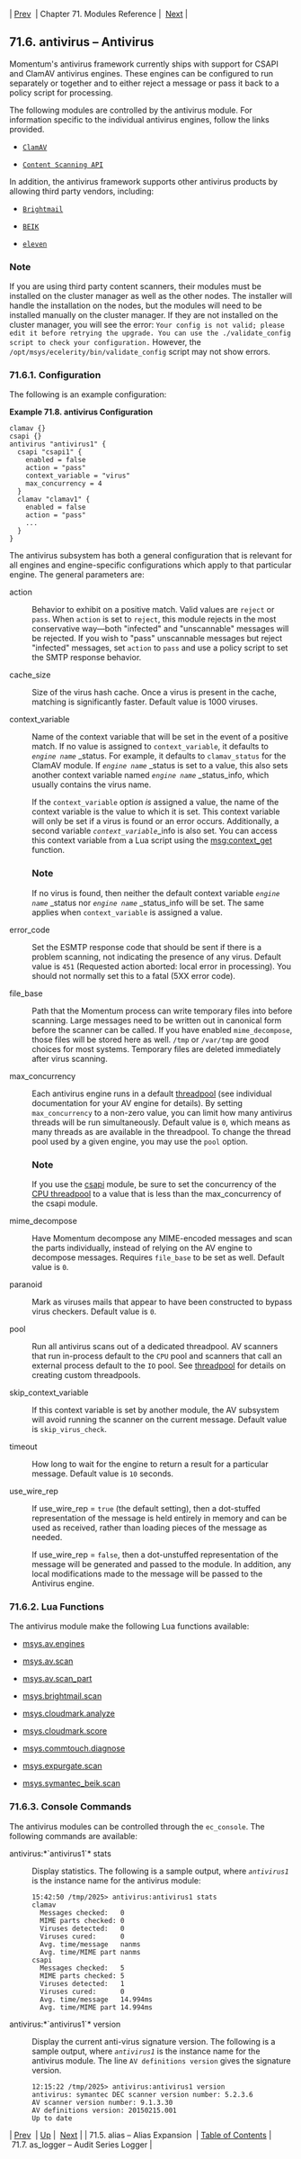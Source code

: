 | [Prev](modules.alias)  | Chapter 71. Modules Reference |  [Next](modules.as_logger) |

## 71.6. antivirus – Antivirus

<a class="indexterm" name="idp19698880"></a>

Momentum's antivirus framework currently ships with support for CSAPI and ClamAV antivirus engines. These engines can be configured to run separately or together and to either reject a message or pass it back to a policy script for processing.

The following modules are controlled by the antivirus module. For information specific to the individual antivirus engines, follow the links provided.

*   [`ClamAV`](modules.clamav "71.17. clamav – ClamAV")

*   [`Content Scanning API`](modules.csapi "71.23. csapi – Symantec CSAPI Antivirus Support")

In addition, the antivirus framework supports other antivirus products by allowing third party vendors, including:

*   [`Brightmail`](modules.brightmail "71.14. brightmail – Symantec Brightmail™ Content Scanning Support")

*   [`BEIK`](modules.beik "71.10. beik – Symantec Brightmail™ Engine Integration Kit")

*   [`eleven`](modules.eleven "71.31. eleven – Eleven eXpurgate Content Scanning")

### Note

If you are using third party content scanners, their modules must be installed on the cluster manager as well as the other nodes. The installer will handle the installation on the nodes, but the modules will need to be installed manually on the cluster manager. If they are not installed on the cluster manager, you will see the error: `Your config is not valid; please edit it before retrying the upgrade. You can use the ./validate_config script to check your configuration.` However, the `/opt/msys/ecelerity/bin/validate_config` script may not show errors.

### 71.6.1. Configuration

The following is an example configuration:

<a name="example.antivirus.3"></a>

**Example 71.8. antivirus Configuration**

```
clamav {}
csapi {}
antivirus "antivirus1" {
  csapi "csapi1" {
    enabled = false
    action = "pass"
    context_variable = "virus"
    max_concurrency = 4
  }
  clamav "clamav1" {
    enabled = false
    action = "pass"
    ...
  }
}
```

The antivirus subsystem has both a general configuration that is relevant for all engines and engine-specific configurations which apply to that particular engine. The general parameters are:

<dl class="variablelist">

<dt>action</dt>

<dd>

Behavior to exhibit on a positive match. Valid values are `reject` or `pass`. When `action` is set to `reject`, this module rejects in the most conservative way—both "infected" and "unscannable" messages will be rejected. If you wish to "pass" unscannable messages but reject "infected" messages, set `action` to `pass` and use a policy script to set the SMTP response behavior.

</dd>

<dt>cache_size</dt>

<dd>

Size of the virus hash cache. Once a virus is present in the cache, matching is significantly faster. Default value is 1000 viruses.

</dd>

<dt>context_variable</dt>

<dd>

Name of the context variable that will be set in the event of a positive match. If no value is assigned to `context_variable`, it defaults to *`engine name`*      _status. For example, it defaults to `clamav_status` for the ClamAV module. If *`engine name`*      _status is set to a value, this also sets another context variable named *`engine name`*      _status_info, which usually contains the virus name.

If the `context_variable` option *is* assigned a value, the name of the context variable is the value to which it is set. This context variable will only be set if a virus is found or an error occurs. Additionally, a second variable *`context_variable`*_info is also set. You can access this context variable from a Lua script using the [msg:context_get](lua.ref.msg_context_get "msg:context_get") function.

### Note

If no virus is found, then neither the default context variable *`engine name`*      _status nor *`engine name`*      _status_info will be set. The same applies when `context_variable` is assigned a value.

</dd>

<dt>error_code</dt>

<dd>

Set the ESMTP response code that should be sent if there is a problem scanning, not indicating the presence of any virus. Default value is `451` (Requested action aborted: local error in processing). You should not normally set this to a fatal (5XX error code).

</dd>

<dt>file_base</dt>

<dd>

Path that the Momentum process can write temporary files into before scanning. Large messages need to be written out in canonical form before the scanner can be called. If you have enabled `mime_decompose`, those files will be stored here as well. `/tmp` or `/var/tmp` are good choices for most systems. Temporary files are deleted immediately after virus scanning.

</dd>

<dt>max_concurrency</dt>

<dd>

Each antivirus engine runs in a default [threadpool](conf.ref.threadpool "threadpool") (see individual documentation for your AV engine for details). By setting `max_concurrency` to a non-zero value, you can limit how many antivirus threads will be run simultaneously. Default value is `0`, which means as many threads as are available in the threadpool. To change the thread pool used by a given engine, you may use the `pool` option.

### Note

If you use the [csapi](modules.csapi "71.23. csapi – Symantec CSAPI Antivirus Support") module, be sure to set the concurrency of the [CPU threadpool](conf.ref.threadpool "threadpool") to a value that is less than the max_concurrency of the csapi module.

</dd>

<dt>mime_decompose</dt>

<dd>

Have Momentum decompose any MIME-encoded messages and scan the parts individually, instead of relying on the AV engine to decompose messages. Requires `file_base` to be set as well. Default value is `0`.

</dd>

<dt>paranoid</dt>

<dd>

Mark as viruses mails that appear to have been constructed to bypass virus checkers. Default value is `0`.

</dd>

<dt>pool</dt>

<dd>

Run all antivirus scans out of a dedicated threadpool. AV scanners that run in-process default to the `CPU` pool and scanners that call an external process default to the `IO` pool. See [threadpool](conf.ref.threadpool "threadpool") for details on creating custom threadpools.

</dd>

<dt>skip_context_variable</dt>

<dd>

If this context variable is set by another module, the AV subsystem will avoid running the scanner on the current message. Default value is `skip_virus_check`.

</dd>

<dt>timeout</dt>

<dd>

How long to wait for the engine to return a result for a particular message. Default value is `10` seconds.

</dd>

<dt>use_wire_rep</dt>

<dd>

If use_wire_rep = `true` (the default setting), then a dot-stuffed representation of the message is held entirely in memory and can be used as received, rather than loading pieces of the message as needed.

If use_wire_rep = `false`, then a dot-unstuffed representation of the message will be generated and passed to the module. In addition, any local modifications made to the message will be passed to the Antivirus engine.

</dd>

</dl>

### 71.6.2. Lua Functions

The antivirus module make the following Lua functions available:

*   [msys.av.engines](lua.ref.msys.av.engines "msys.av.engines")

*   [msys.av.scan](lua.ref.msys.av.scan "msys.av.scan")

*   [msys.av.scan_part](lua.ref.msys.av.scan_part "msys.av.scan_part")

*   [msys.brightmail.scan](lua.ref.msys.brightmail.scan "msys.brightmail.scan")

*   [msys.cloudmark.analyze](lua.ref.msys.cloudmark.analyze "msys.cloudmark.analyze")

*   [msys.cloudmark.score](lua.ref.msys.cloudmark.score "msys.cloudmark.score")

*   [msys.commtouch.diagnose](lua.ref.msys.commtouch.diagnose "msys.commtouch.diagnose")

*   [msys.expurgate.scan](lua.ref.msys.expurgate.scan "msys.expurgate.scan")

*   [msys.symantec_beik.scan](lua.ref.msys.symantec_beik.scan "msys.symantec_beik.scan")

### 71.6.3. Console Commands

The antivirus modules can be controlled through the `ec_console`. The following commands are available:

<dl class="variablelist">

<dt>antivirus:*`antivirus1`* stats</dt>

<dd>

Display statistics. The following is a sample output, where *`antivirus1`* is the instance name for the antivirus module:

```
15:42:50 /tmp/2025> antivirus:antivirus1 stats
clamav
  Messages checked:   0
  MIME parts checked: 0
  Viruses detected:   0
  Viruses cured:      0
  Avg. time/message   nanms
  Avg. time/MIME part nanms
csapi
  Messages checked:   5
  MIME parts checked: 5
  Viruses detected:   1
  Viruses cured:      0
  Avg. time/message   14.994ms
  Avg. time/MIME part 14.994ms
```
</dd>

<dt>antivirus:*`antivirus1`* version</dt>

<dd>

Display the current anti-virus signature version. The following is a sample output, where *`antivirus1`* is the instance name for the antivirus module. The line `AV definitions version` gives the signature version.

```
12:15:22 /tmp/2025> antivirus:antivirus1 version
antivirus: symantec DEC scanner version number: 5.2.3.6
AV scanner version number: 9.1.3.30
AV definitions version: 20150215.001
Up to date
```
</dd>

</dl>

| [Prev](modules.alias)  | [Up](modules) |  [Next](modules.as_logger) |
| 71.5. alias – Alias Expansion  | [Table of Contents](index) |  71.7. as_logger – Audit Series Logger |

